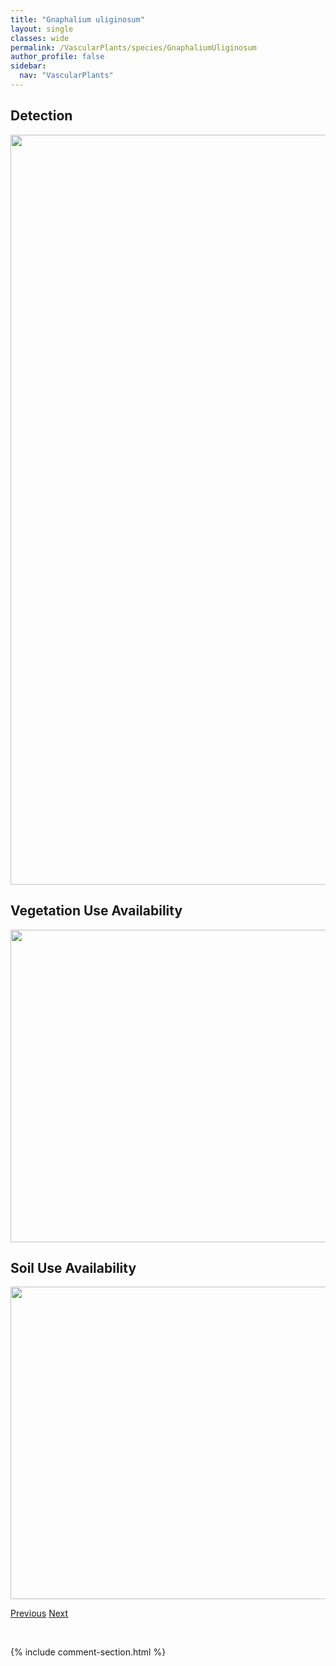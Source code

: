 ```yaml
---
title: "Gnaphalium uliginosum"
layout: single
classes: wide
permalink: /VascularPlants/species/GnaphaliumUliginosum
author_profile: false
sidebar:
  nav: "VascularPlants"
---
```


<h2>Detection</h2>

<a href="https://drive.google.com/uc?export=view&id=1qZFEJ3ar68wVULpHPnDDKgCIe-x9M95W">
<img src="https://drive.google.com/uc?export=view&id=1qZFEJ3ar68wVULpHPnDDKgCIe-x9M95W" height = "1200" width = "800">
</a>


<h2>Vegetation Use Availability</h2>

<a href="https://drive.google.com/uc?export=view&id=1dU6VTktaiAsY-OAcAE8fegHKdoR_Tscc">
<img src="https://drive.google.com/uc?export=view&id=1dU6VTktaiAsY-OAcAE8fegHKdoR_Tscc" height = "500" width = "1000">
</a>


<h2>Soil Use Availability</h2>

<a href="https://drive.google.com/uc?export=view&id=1I7fQv6tbZy6AtZuNc_-UQ88VPcATTFGV">
<img src="https://drive.google.com/uc?export=view&id=1I7fQv6tbZy6AtZuNc_-UQ88VPcATTFGV" height = "500" width = "1000">
</a>


<a href="/DevelopmentWebsite/VascularPlants/species/GnaphaliumPalustre" class="pagination--pager" title="Gnaphalium palustre">Previous</a> <a href="/DevelopmentWebsite/VascularPlants/species/GoodyeraOblongifolia" class="pagination--pager" title="Goodyera oblongifolia">Next</a>

<p>&nbsp;</p>

{% include comment-section.html %}
